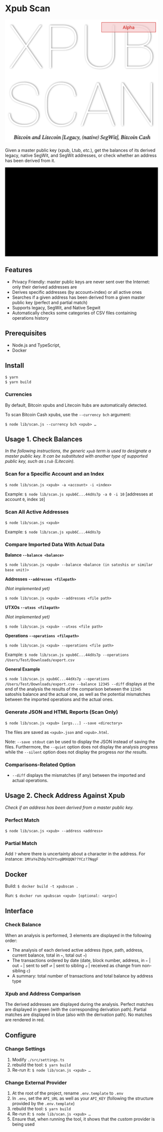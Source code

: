 # Xpub Scan

![XPUB](./doc/logo_alpha.png)

Given a master public key (xpub, Ltub, _etc._), get the balances of its derived legacy, native SegWit, and SegWit addresses, or check whether an address has been derived from it.

![Example](./doc/demo_balance.gif)

## Features

- Privacy Friendly: master public keys are never sent over the Internet: only their derived addresses are
- Derives specific addresses (by account+index) or all active ones
- Searches if a given address has been derived from a given master public key (perfect and partial match)
- Supports legacy, SegWit, and Native Segwit
- Automatically checks some categories of CSV files containing operations history

## Prerequisites

- Node.js and TypeScript,
- Docker

## Install

```
$ yarn
$ yarn build
```

### Currencies

By default, Bitcoin xpubs and Litecoin ltubs are automatically detected.

To scan Bitcoin Cash xpubs, use the `--currency bch` argument:

`$ node lib/scan.js --currency bch <xpub> …`

## Usage 1. Check Balances

_In the following instructions, the generic `xpub` term is used to designate a master public key. It can be substituted with another type of supported public key, such as `Ltub` (Litecoin)._

### Scan for a Specific Account and an Index

`$ node lib/scan.js <xpub> -a <account> -i <index>`

Example:
`$ node lib/scan.js xpub6C...44dXs7p -a 0 -i 10` [addresses at account `0`, index `10`]

### Scan All Active Addresses

`$ node lib/scan.js <xpub>`

Example:
`$ node lib/scan.js xpub6C...44dXs7p`

### Compare Imported Data With Actual Data

**Balance `--balance <balance>`**

`$ node lib/scan.js <xpub> --balance <balance (in satoshis or similar base unit)>`

**Addresses `--addresses <filepath>`**

_(Not implemented yet)_

`$ node lib/scan.js <xpub> --addresses <file path>`

**UTXOs `--utxos <filepath>`**

_(Not implemented yet)_

`$ node lib/scan.js <xpub> --utxos <file path>`

**Operations `--operations <filepath>`**

`$ node lib/scan.js <xpub> --operations <file path>`

Example:
`$ node lib/scan.js xpub6C...44dXs7p --operations /Users/Test/Downloads/export.csv`

**General Example**

`$ node lib/scan.js xpub6C...44dXs7p --operations /Users/Test/Downloads/export.csv --balance 12345 --diff` displays at the end of the analysis the results of the comparison between the `12345` satoshis balance and the actual one, as well as the potential mismatches between the imported operations and the actual ones.

### Generate JSON and HTML Reports (Scan Only)

`$ node lib/scan.js <xpub> [args...] --save <directory>`

The files are saved as `<xpub>.json` and `<xpub>.html`.

Note: `--save stdout` can be used to display the JSON instead of saving the files. Furthermore, the `--quiet` option does not display the analysis progress while the `--silent` option does not display the progress _nor the results_.

### Comparisons-Related Option

- `--diff` displays the mismatches (if any) between the imported and actual operations.

## Usage 2. Check Address Against Xpub

_Check if an address has been derived from a master public key._

### Perfect Match

`$ node lib/scan.js <xpub> --address <address>`

### Partial Match

Add `?` where there is uncertainty about a character in the address. For instance: `1MYaYeZhDp?m3YtvqBMXQQN??YCz?7NqgF`

## Docker

Build: `$ docker build -t xpubscan .`

Run: `$ docker run xpubscan <xpub> [optional: <args>]`

## Interface

### Check Balance

When an analysis is performed, 3 elements are displayed in the following order:

- The analysis of each derived active address (type, path, address, current balance, total in `←`, total out `→`)
- The transactions ordered by date (date, block number, address, in `←` | out `→` | sent to self `⮂` | sent to sibling `↺` | received as change from non-sibling `c`)
- A summary: total number of transactions and total balance by address type

### Xpub and Address Comparison

The derived addresses are displayed during the analysis. Perfect matches are displayed in green (with the corresponding derivation path). Partial matches are displayed in blue (also with the derivation path). No matches are rendered in red.

## Configure

### Change Settings

1. Modify `./src/settings.ts`
2. rebuild the tool: `$ yarn build`
3. Re-run it: `$ node lib/scan.js <xpub> …`

### Change External Provider

1. At the root of the project, rename `.env.template` to `.env`
2. In `.env`, set the `API_URL` as well as your `API_KEY` (following the structure provided by the `.env.template`)
3. rebuild the tool: `$ yarn build`
4. Re-run it: `$ node lib/scan.js <xpub> …`
5. Ensure that, when running the tool, it shows that the _custom_ provider is being used
